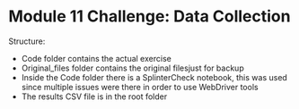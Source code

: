# Module 11 Challenge: Data Collection

Structure:
- Code folder contains the actual exercise
- Original_files folder contains the original filesjust for backup
- Inside the Code folder there is a SplinterCheck notebook, this was used since multiple issues were there in order to use WebDriver tools
- The results CSV file is in the root folder
